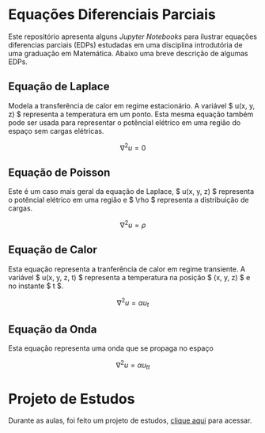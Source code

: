 # Equações Diferenciais Parciais

Este repositório apresenta alguns *Jupyter Notebooks* para ilustrar equações diferencias parciais (EDPs) estudadas em uma disciplina introdutória de uma graduação em Matemática. Abaixo uma breve descrição de algumas EDPs.

## Equação de Laplace

Modela a transferência de calor em regime estacionário. A variável $ u(x, y, z) $ representa a temperatura em um ponto. Esta mesma equação também pode ser usada para representar o potêncial elétrico em uma região do espaço sem cargas elétricas.

$$
\nabla^2 u = 0
$$

## Equação de Poisson

Este é um caso mais geral da equação de Laplace, $ u(x, y, z) $ representa o potêncial elétrico em uma região e $ \rho $ representa a distribuição de cargas.

$$
\nabla^2 u = \rho
$$

## Equação de Calor

Esta equação representa a tranferência de calor em regime transiente. A variável $ u(x, y, z, t) $ representa a temperatura na posição $ (x, y, z) $ e no instante $ t $.

$$
\nabla^2 u = \alpha u_t
$$

## Equação da Onda

Esta equação representa uma onda que se propaga no espaço

$$
\nabla^2 u = \alpha u_{tt}
$$

# Projeto de Estudos

Durante as aulas, foi feito um projeto de estudos, [clique aqui](./artigo/main3.pdf) para acessar.

